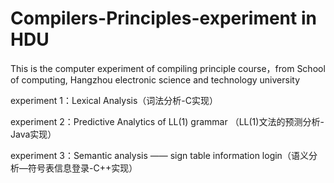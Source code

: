 # Compilers-Principles-experiment in HDU
This is the computer experiment of compiling principle course，from School of computing, Hangzhou electronic science and technology university
  
  experiment 1：Lexical Analysis（词法分析-C实现）
  
  experiment 2：Predictive Analytics of LL(1) grammar （LL(1)文法的预测分析-Java实现）
  
  experiment 3：Semantic analysis —— sign table information login（语义分析—符号表信息登录-C++实现）
